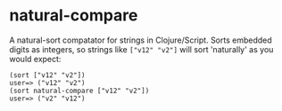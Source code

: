 # natural-compare

A natural-sort compatator for strings in Clojure/Script. Sorts embedded digits
as integers, so strings like `["v12" "v2"]` will sort 'naturally' as you would
expect:

    (sort ["v12" "v2"])
    user=> ("v12" "v2")
    (sort natural-compare ["v12" "v2"])
    user=> ("v2" "v12")
